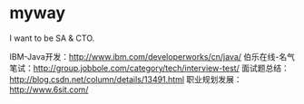 # myway
I want  to be SA &amp; CTO.

IBM-Java开发：http://www.ibm.com/developerworks/cn/java/
伯乐在线-名气笔试：http://group.jobbole.com/category/tech/interview-test/
面试题总结：http://blog.csdn.net/column/details/13491.html
职业规划发展：http://www.6sit.com/
